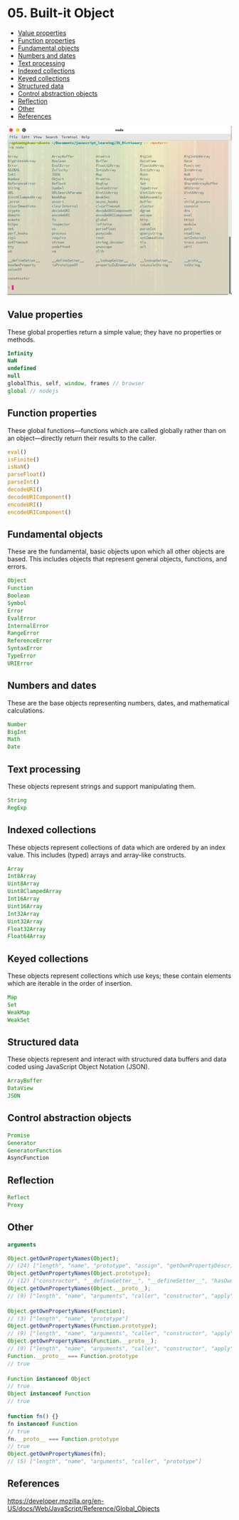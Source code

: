 # 05. Built-it Object

  - [Value properties](#value-properties)
  - [Function properties](#function-properties)
  - [Fundamental objects](#fundamental-objects)
  - [Numbers and dates](#numbers-and-dates)
  - [Text processing](#text-processing)
  - [Indexed collections](#indexed-collections)
  - [Keyed collections](#keyed-collections)
  - [Structured data](#structured-data)
  - [Control abstraction objects](#control-abstraction-objects)
  - [Reflection](#reflection)
  - [Other](#other)
  - [References](#references)

![Built-in Object][built-in-object]

## Value properties
These global properties return a simple value; they have no properties or methods.
```js
Infinity
NaN
undefined
null
globalThis, self, window, frames // browser
global // nodejs
```
## Function properties
These global functions—functions which are called globally rather than on an object—directly return their results to the caller.
```js
eval()
isFinite()
isNaN()
parseFloat()
parseInt()
decodeURI()
decodeURIComponent()
encodeURI()
encodeURIComponent()
```

## Fundamental objects
These are the fundamental, basic objects upon which all other objects are based. This includes objects that represent general objects, functions, and errors.
```js
Object
Function
Boolean
Symbol
Error
EvalError
InternalError
RangeError
ReferenceError
SyntaxError
TypeError
URIError
```

## Numbers and dates
These are the base objects representing numbers, dates, and mathematical calculations.
```js
Number
BigInt
Math
Date
```

## Text processing
These objects represent strings and support manipulating them.
```js
String
RegExp
```
## Indexed collections
These objects represent collections of data which are ordered by an index value. This includes (typed) arrays and array-like constructs.
```js
Array
Int8Array
Uint8Array
Uint8ClampedArray
Int16Array
Uint16Array
Int32Array
Uint32Array
Float32Array
Float64Array
```

## Keyed collections
These objects represent collections which use keys; these contain elements which are iterable in the order of insertion.
```js
Map
Set
WeakMap
WeakSet
```

## Structured data
These objects represent and interact with structured data buffers and data coded using JavaScript Object Notation (JSON).
```js
ArrayBuffer
DataView
JSON
```

## Control abstraction objects
```js
Promise
Generator
GeneratorFunction
AsyncFunction 
```

## Reflection
```js
Reflect
Proxy
```

## Other
```js
arguments
```

```js
Object.getOwnPropertyNames(Object);
// (24) ["length", "name", "prototype", "assign", "getOwnPropertyDescriptor", "getOwnPropertyDescriptors", "getOwnPropertyNames", "getOwnPropertySymbols", "is", "preventExtensions", "seal", "create", "defineProperties", "defineProperty", "freeze", "getPrototypeOf", "setPrototypeOf", "isExtensible", "isFrozen", "isSealed", "keys", "entries", "values", "fromEntries"]
Object.getOwnPropertyNames(Object.prototype);
// (12) ["constructor", "__defineGetter__", "__defineSetter__", "hasOwnProperty", "__lookupGetter__", "__lookupSetter__", "isPrototypeOf", "propertyIsEnumerable", "toString", "valueOf", "__proto__", "toLocaleString"]
Object.getOwnPropertyNames(Object.__proto__);
// (9) ["length", "name", "arguments", "caller", "constructor", "apply", "bind", "call", "toString"]

Object.getOwnPropertyNames(Function);
// (3) ["length", "name", "prototype"]
Object.getOwnPropertyNames(Function.prototype);
// (9) ["length", "name", "arguments", "caller", "constructor", "apply", "bind", "call", "toString"]
Object.getOwnPropertyNames(Function.__proto__);
// (9) ["length", "name", "arguments", "caller", "constructor", "apply", "bind", "call", "toString"]
Function.__proto__ === Function.prototype
// true

Function instanceof Object
// true
Object instanceof Function
// true

function fn() {}
fn instanceof Function
// true
fn.__proto__ === Function.prototype
// true
Object.getOwnPropertyNames(fn);
// (5) ["length", "name", "arguments", "caller", "prototype"]
```

## References
https://developer.mozilla.org/en-US/docs/Web/JavaScript/Reference/Global_Objects


[built-in-object]: /assets/images/built-in-object.png